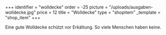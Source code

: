 +++
identifier = "wolldecke"
order = -25
picture = "/uploads/ausgaben-wolldecke.jpg"
price = 12
title = "Wolldecke"
type = "shopitem"
_template = "shop_item"
+++

Eine gute Wolldecke schützt vor Erkältung. So viele Menschen haben keine.
